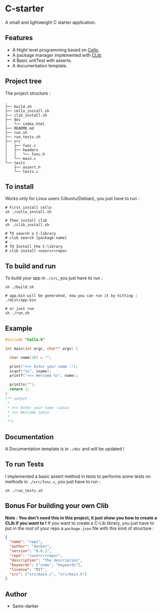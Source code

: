 # C-starter

A small and lightweight C starter application.

## Features

- A Hight level programming based on [Cello](http://libcello.org/learn).
- A package manager implemented with [CLib](https://github.com/clibs/clib).
- A Basic unitTest with asserts.
- A documentation template.

## Project tree

The project structure :
```shell
.
├── build.sh
├── cello_install.sh
├── clib_install.sh
├── doc
│   └── index.html
├── README.md
├── run.sh
├── run_tests.sh
├── src
│   ├── func.c
│   ├── headers
│   │   └── func.h
│   └── main.c
└── tests
    ├── assert.h
    └── tests.c
```

## To install

Works only for Linux users (Ubuntu/Debian), you just have to run : 
```shell
# First install cello
sh ./cello_install.sh

# Then install clib
sh ./clib_install.sh

# TO search a C-library
# clib search [package-name]
# -
# TO Install the C-library
# clib install <user>/<repo>
```

## To build and run

To build your app in `./src`, you just have to run :
```shell
sh ./build.sh

# app.bin will be generated, now you can run it by hitting :
./dist/app.bin

# or just run 
sh ./run.sh
```

## Example

```c
#include "Cello.h"

int main(int argc, char** argv) {

  char name[30] = "";

  print(">>> Enter your name :");
  scanf("%s", &name);
  printf("<<< Welcome %s", name);

  println("");
  return 1;
}
/** output
 * 
 * >>> Enter your name :sanix
 * <<< Welcome sanix
 *
 **/
```

## Documentation

A Documentation template is in `./doc` and will be updated !


## To run Tests

I implemented a basic assert method in tests to performs some tests on methods in `./src/func.c`, you just have to run :
```shell
sh ./run_tests.sh
```

## Bonus For building your own Clib

**Note : You don't need this in this project, it just show you how to create a CLib if you want to !**
If you want to create a C-Lib library, you just have to put in the root of your repo a `package.json` file with this kind of structure : 
```json
{
  "name": "repo",
  "author": "darker",
  "version": "0.0.1",
  "repo": "<user>/<repo>",
  "description": "The description",
  "keywords": ["some", "keywords"],
  "license": "MIT",
  "src": ["src/main.c", "src/main.h"]
}
```

## Author

- Sanix-darker
